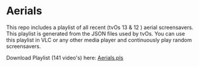 # Aerials

This repo includes a playlist of all recent (tvOs 13 & 12 ) aerial screensavers. This playlist is generated from the JSON files used by tvOs. You can use this playlist in VLC or any other media player and continuously play random screensavers.

Download Playlist (141 video's) here: [Aerials.pls](https://raw.githubusercontent.com/ohwhen/Aerials/master/dev/scripts/Aerials.pls?token=AACJPZNG27E2HYFZWYHWPOK5VOYSY)
